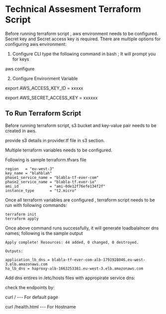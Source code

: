# Technical Assesment  Terraform Script

Before running terraform script , aws environment needs to be configured. Secret key and Secret access key is required. There are multiple options for configuring aws environment:

1) Configure CLI
type the following command in bash ; It will prompt you for keys

  aws configure 

2) Configure Environment Variable

export AWS_ACCESS_KEY_ID = xxxxx

export AWS_SECRET_ACCESS_KEY =  xxxxxx


## To Run  Terraform Script

Before running terraform script, s3 bucket and key-value pair needs to be created in aws.

provide s3 details in provider.tf file in s3 section.

Multiple terraform variables needs to be configured.

Following is sample terraform.tfvars file

```
region   = "eu-west-3"
key_name = "blahblah" 
phase1_service_name = "blabla-tf-ever-com"
phase2_service_name = "blabla-tf.ever-io"
ami_id              = "ami-0de12f76efe134f2f"
instance_type       = "t2.micro"
```

Once all terraform variables are configured , terraform script needs to be run with following commands:

```
terraform init
terraform apply
```

Once above command runs successfully, it will generate loadbalalncer dns names; following is the sample output 


```
Apply complete! Resources: 44 added, 0 changed, 0 destroyed.

Outputs:

application_lb_dns = blabla-tf-ever-com-alb-1791928046.eu-west-3.elb.amazonaws.com
ha_lb_dns = haproxy-alb-1663253381.eu-west-3.elb.amazonaws.com
````

Add dns entires in /etc/hosts files  with appropirate service dns:

check the endpoints by:

curl <dns-name>/              --- For default page

curl <dns-name>/health.html   --- For Hostname
